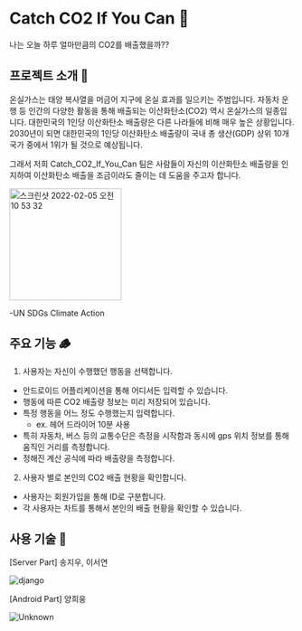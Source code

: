 # Catch CO2 If You Can 🌳
나는 오늘 하루 얼마만큼의 CO2를 배출했을까??

## 프로젝트 소개 🌿
온실가스는 태양 복사열을 머금어 지구에 온실 효과를 일으키는 주범입니다.
자동차 운행 등 인간의 다양한 활동을 통해 배출되는 이산화탄소(CO2) 역시 온실가스의 일종입니다.
대한민국의 1인당 이산화탄소 배출량은 다른 나라들에 비해 매우 높은 상황입니다.
2030년이 되면 대한민국의 1인당 이산화탄소 배출량이 국내 총 생산(GDP) 상위 10개 국가 중에서 1위가 될 것으로 예상됩니다.

그래서 저희 Catch_CO2_If_You_Can 팀은 사람들이 자신의 이산화탄소 배출량을 인지하여 이산화탄소 배출을 조금이라도 줄이는 데 도움을 주고자 합니다.

<img width="198" alt="스크린샷 2022-02-05 오전 10 53 32" src="https://user-images.githubusercontent.com/53477646/152624302-520e7b87-e877-4efc-9f8c-5ab01dc79b40.png">

-UN SDGs Climate Action

## 주요 기능 🪵
1. 사용자는 자신이 수행했던 행동을 선택합니다.
  - 안드로이드 어플리케이션을 통해 어디서든 입력할 수 있습니다.
  - 행동에 따른 CO2 배출량 정보는 미리 저장되어 있습니다.
  - 특정 행동을 어느 정도 수행했는지 입력합니다.
     * ex. 헤어 드라이어 10분 사용
  - 특히 자동차, 버스 등의 교통수단은 측정을 시작함과 동시에 gps 위치 정보를 통해 움직인 거리를 측정합니다.
  - 정해진 계산 공식에 따라 배출량을 측정합니다.
2. 사용자 별로 본인의 CO2 배출 현황을 확인합니다.
  - 사용자는 회원가입을 통해 ID로 구분합니다.
  - 각 사용자는 차트를 통해서 본인의 배출 현황을 확인할 수 있습니다.
 
 ## 사용 기술 🦋
 [Server Part] 송지우, 이서연
 
![django](https://user-images.githubusercontent.com/53477646/152624196-3b1a3317-aaf9-42f0-9a38-8a02c31d7512.png)


 [Android Part] 양희웅

![Unknown](https://user-images.githubusercontent.com/53477646/152624093-49e18d2d-0c4a-41c0-932b-2c0786ba31bb.png)

